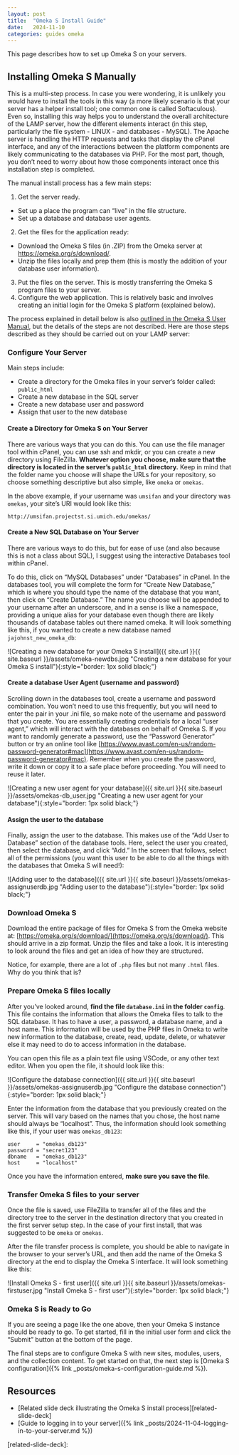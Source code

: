 ```yaml
---
layout: post
title:  "Omeka S Install Guide"
date:   2024-11-10
categories: guides omeka
---
```


This page describes how to set up Omeka S on your servers.

## Installing Omeka S Manually

This is a multi-step process. In case you were wondering, it is unlikely you would have to install the tools in this way (a more likely scenario is that your server has a helper install tool; one common one is called Softaculous). Even so, installing this way helps you to understand the overall architecture of the LAMP server, how the different elements interact (in this step, particularly the file system - LINUX - and databases - MySQL). The Apache server is handling the HTTP requests and tasks that display the cPanel interface, and any of the interactions between the platform components are likely communicating to the databases via PHP.
For the most part, though, you don’t need to worry about how those components interact once this installation step is completed.

The manual install process has a few main steps:
1. Get the server ready.
  - Set up a place the program can “live” in the file structure.
  - Set up a database and database user agents.  
2. Get the files for the application ready:
  - Download the Omeka S files (in .ZIP) from the Omeka server at https://omeka.org/s/download/. 
  - Unzip the files locally and prep them (this is mostly the addition of your database user information).  
3. Put the files on the server. This is mostly transferring the Omeka S program files to your server.
4. Configure the web application. This is relatively basic and involves creating an initial login for the Omeka S platform (explained below).

The process explained in detail below is also [outlined in the Omeka S User Manual](https://omeka.org/s/docs/user-manual/install/), but the details of the steps are not described. Here are those steps described as they should be carried out on your LAMP server:

### Configure Your Server

Main steps include:

* Create a directory for the Omeka files in your server’s folder called: `public_html`
* Create a new database in the SQL server
* Create a new database user and password
* Assign that user to the new database

#### Create a Directory for Omeka S on Your Server

There are various ways that you can do this. You can use the file manager tool within cPanel, you can use ssh and mkdir, or you can create a new directory using FileZilla. **Whatever option you choose, make sure that the directory is located in the server’s `public_html` directory.** Keep in mind that the folder name you choose will shape the URLs for your repository, so choose something descriptive but also simple, like `omeka` or `omekas`.

In the above example, if your username was `umsifan` and your directory was `omekas`, your site’s URI would look like this: 

```
http://umsifan.projectst.si.umich.edu/omekas/
```

#### Create a New SQL Database on Your Server

There are various ways to do this, but for ease of use (and also because this is not a class about SQL), I suggest using the interactive Databases tool within cPanel.

To do this, click on “MySQL Databases” under “Databases” in cPanel. In the databases tool, you will complete the form for “Create New Database,” which is where you should type the name of the database that you want, then click on “Create Database.” The name you choose will be appended to your username after an underscore, and in a sense is like a namespace, providing a unique alias for your database even though there are likely thousands of database tables out there named omeka. It will look something like this, if you wanted to create a new database named `jajohnst_new_omeka_db`:

![Creating a new database for your Omeka S install]({{ site.url }}{{ site.baseurl }}/assets/omeka-newdbs.jpg "Creating a new database for your Omeka S install"){:style="border: 1px solid black;"}

#### Create a database User Agent (username and password)

Scrolling down in the databases tool, create a username and password combination. You won’t need to use this frequently, but you will need to enter the pair in your .ini file, so make note of the username and password that you create. You are essentially creating credentials for a local “user agent,” which will interact with the databases on behalf of Omeka S. If you want to randomly generate a password, use the “Password Generator” button or try an online tool like [https://www.avast.com/en-us/random-password-generator#mac](https://www.avast.com/en-us/random-password-generator#mac). Remember when you create the password, write it down or copy it to a safe place before proceeding. You will need to reuse it later.

![Creating a new user agent for your database]({{ site.url }}{{ site.baseurl }}/assets/omekas-db_user.jpg "Creating a new user agent for your database"){:style="border: 1px solid black;"}

#### Assign the user to the database

Finally, assign the user to the database. This makes use of the “Add User to Database” section of the database tools. Here, select the user you created, then select the database, and click “Add.” In the screen that follows, select all of the permissions (you want this user to be able to do all the things with the databases that Omeka S will need!):

![Adding user to the database]({{ site.url }}{{ site.baseurl }}/assets/omekas-assignuserdb.jpg "Adding user to the database"){:style="border: 1px solid black;"}

### Download Omeka S

Download the entire package of files for Omeka S from the Omeka website at: [https://omeka.org/s/download/](https://omeka.org/s/download/). This should arrive in a zip format. Unzip the files and take a look. It is interesting to look around the files and get an idea of how they are structured.

Notice, for example, there are a lot of `.php` files but not many `.html` files. Why do you think that is?

### Prepare Omeka S files locally

After you’ve looked around, **find the file `database.ini` in the folder `config`**. This file contains the information that allows the Omeka files to talk to the SQL database. It has to have a user, a password, a database name, and a host name. This information will be used by the PHP files in Omeka to write new information to the database, create, read, update, delete, or whatever else it may need to do to access information in the database.

You can open this file as a plain text file using VSCode, or any other text editor. When you open the file, it should look like this:

![Configure the database connection]({{ site.url }}{{ site.baseurl }}/assets/omekas-assignuserdb.jpg "Configure the database connection"){:style="border: 1px solid black;"}

Enter the information from the database that you previously created on the server. This will vary based on the names that you chose, the host name should always be “localhost”. Thus, the information should look something like this, if your user was `omekas_db123`:

```
user     = "omekas_db123"
password = "secret123"
dbname   = "omekas_db123"
host     = "localhost"
```

Once you have the information entered, **make sure you save the file**.

### Transfer Omeka S files to your server

Once the file is saved, use FileZilla to transfer all of the files and the directory tree to the server in the destination directory that you created in the first server setup step. In the case of your first install, that was suggested to be `omeka` or `omekas`.

After the file transfer process is complete, you should be able to navigate in the browser to your server’s URL, and then add the name of the Omeka S directory at the end to display the Omeka S interface. It will look something like this:

![Install Omeka S - first user]({{ site.url }}{{ site.baseurl }}/assets/omekas-firstuser.jpg "Install Omeka S - first user"){:style="border: 1px solid black;"}

### Omeka S is Ready to Go

If you are seeing a page like the one above, then your Omeka S instance should be ready to go. To get started, fill in the initial user form and click the “Submit” button at the bottom of the page.

The final steps are to configure Omeka S with new sites, modules, users, and the collection content. To get started on that, the next step is [Omeka S configuration]({% link _posts/omeka-s-configuration-guide.md %}).

## Resources

* [Related slide deck illustrating the Omeka S install process][related-slide-deck]
* [Guide to logging in to your server]({% link _posts/2024-11-04-logging-in-to-your-server.md %})

[related-slide-deck]: 